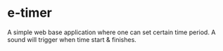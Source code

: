 # e-timer

A simple web base application where one can set certain time period. A sound will trigger when time start & finishes.